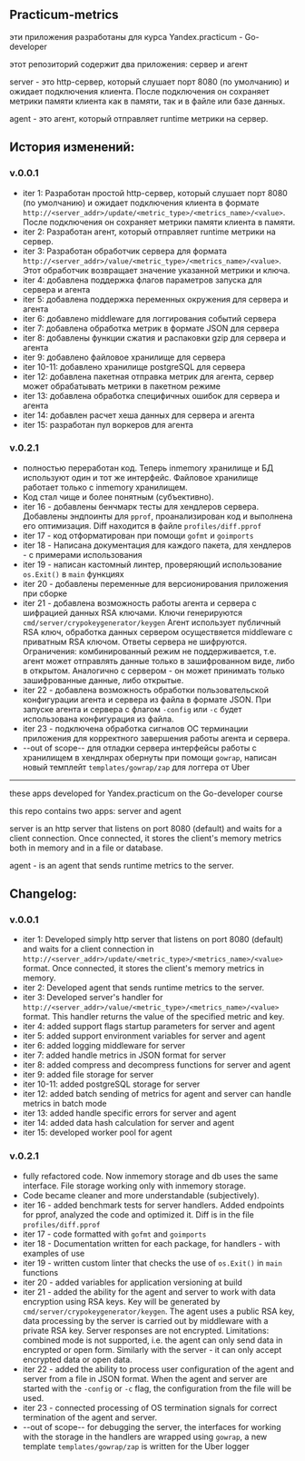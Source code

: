 ##



## Practicum-metrics

эти приложения разработаны для курса Yandex.practicum - Go-developer

этот репозиторий содержит два приложения: сервер и агент

server - это http-сервер, который слушает порт 8080 (по умолчанию) и ожидает подключения клиента. После подключения он сохраняет метрики памяти клиента как в памяти, так и в файле или базе данных.

agent - это агент, который отправляет runtime метрики на сервер.

## История изменений:

### v.0.0.1

- iter 1: Разработан простой http-сервер, который слушает порт 8080 (по умолчанию) и ожидает подключения клиента в формате ```http://<server_addr>/update/<metric_type>/<metrics_name>/<value>```. После подключения он сохраняет метрики памяти клиента в памяти.
- iter 2: Разработан агент, который отправляет runtime метрики на сервер.
- iter 3: Разработан обработчик сервера для формата ```http://<server_addr>/value/<metric_type>/<metrics_name>/<value>```. Этот обработчик возвращает значение указанной метрики и ключа.
- iter 4: добавлена поддержка флагов параметров запуска для сервера и агента
- iter 5: добавлена поддержка переменных окружения для сервера и агента
- iter 6: добавлено middleware для логгирования событий сервера
- iter 7: добавлена обработка метрик в формате JSON для сервера
- iter 8: добавлены функции сжатия и распаковки gzip для сервера и агента
- iter 9: добавлено файловое хранилище для сервера
- iter 10-11: добавлено хранилище postgreSQL для сервера
- iter 12: добавлена пакетная отправка метрик для агента, сервер может обрабатывать метрики в пакетном режиме
- iter 13: добавлена обработка специфичных ошибок для сервера и агента
- iter 14: добавлен расчет хеша данных для сервера и агента
- iter 15: разработан пул воркеров для агента

### v.0.2.1

- полностью переработан код. Теперь inmemory хранилище и БД используют один и тот же интерфейс. Файловое хранилище работает только с inmemory хранилищем.
- Код стал чище и более понятным (субъективно).
- iter 16 - добавлены бенчмарк тесты для хендлеров сервера. Добавлены эндпоинты для ```pprof```, проанализирован код и выполнена его оптимизация. Diff находится в файле ```profiles/diff.pprof```
- iter 17 - код отформатирован при помощи ```gofmt``` и ```goimports```
- iter 18 - Написана документация для каждого пакета, для хендлеров - с примерами использования
- iter 19 - написан кастомный линтер, проверяющий использование ```os.Exit()``` в ```main``` функциях
- iter 20 - добавлены переменные для версионирования приложения при сборке
- iter 21 - добавлена возможность работы агента и сервера с шифрацией данных RSA ключами. Ключи генерируются ```cmd/server/crypokeygenerator/keygen``` Агент использует публичный RSA ключ, обработка данных сервером осуществяется middleware c приватным RSA ключом. Ответы сервера не шифруются. Ограничения: комбинированный режим не поддерживается, т.е. агент может отправлять данные только в зашифрованном виде, либо в открытом. Аналогично с сервером - он может принимать только зашифрованные данные, либо открытые.
- iter 22 - добавлена возможность обработки пользовательской конфигурации агента и сервера из файла в формате JSON. При запуске агента и сервера с флагом ```-config``` или ```-c``` будет использована конфигурация из файла. 
- iter 23 - подключена обработка сигналов ОС терминации приложения для корректного завершения работы агента и сервера. 
- --out of scope-- для отладки сервера интерфейсы работы с хранилищем в хендлнрах обернуты при помощи ```gowrap```, написан новый темплейт ```templates/gowrap/zap``` для логгера от Uber

--------------------

these apps developed for Yandex.practicum on the Go-developer course

this repo contains two apps: server and agent

server is an http server that listens on port 8080 (default) and waits for a client connection. Once connected, it stores the client's memory metrics both in memory and in a file or database.

agent - is an agent that sends runtime metrics to the server.

## Changelog:

### v.0.0.1

- iter 1: Developed simply http server that listens on port 8080 (default) and waits for a client connection in ```http://<server_addr>/update/<metric_type>/<metrics_name>/<value>``` format. Once connected, it stores the client's memory metrics in memory.
- iter 2: Developed agent that sends runtime metrics to the server.
- iter 3: Developed server's handler for ```http://<server_addr>/value/<metric_type>/<metrics_name>/<value>``` format. This handler returns the value of the specified metric and key.
- iter 4: added support flags startup parameters for server and agent
- iter 5: added support environment variables for server and agent
- iter 6: added logging middleware for server
- iter 7: added handle metrics in JSON format for server
- iter 8: added compress and decompress functions for server and agent
- iter 9: added file storage for server
- iter 10-11: added postgreSQL storage for server
- iter 12: added batch sending of metrics for agent and server can handle metrics in batch mode
- iter 13: added handle specific errors for server and agent
- iter 14: added data hash calculation for server and agent
- iter 15: developed worker pool for agent

### v.0.2.1

- fully refactored code. Now inmemory storage and db uses the same interface. File storage working only with inmemory storage.
- Code became cleaner and more understandable (subjectively).
- iter 16 - added benchmark tests for server handlers. Added endpoints for pprof, analyzed the code and optimized it. Diff is in the file ```profiles/diff.pprof```
- iter 17 - code formatted with ```gofmt``` and ```goimports```
- iter 18 - Documentation written for each package, for handlers - with examples of use
- iter 19 - written custom linter that checks the use of ```os.Exit()``` in ```main``` functions
- iter 20 - added variables for application versioning at build
- iter 21 - added the ability for the agent and server to work with data encryption using RSA keys. Key will be generated by ```cmd/server/crypokeygenerator/keygen```. The agent uses a public RSA key, data processing by the server is carried out by middleware with a private RSA key. Server responses are not encrypted. Limitations: combined mode is not supported, i.e. the agent can only send data in encrypted or open form. Similarly with the server - it can only accept encrypted data or open data.
- iter 22 - added the ability to process user configuration of the agent and server from a file in JSON format. When the agent and server are started with the ```-config``` or ```-c``` flag, the configuration from the file will be used.
- iter 23 - connected processing of OS termination signals for correct termination of the agent and server.
- --out of scope-- for debugging the server, the interfaces for working with the storage in the handlers are wrapped using ```gowrap```, a new template ```templates/gowrap/zap``` is written for the Uber logger



